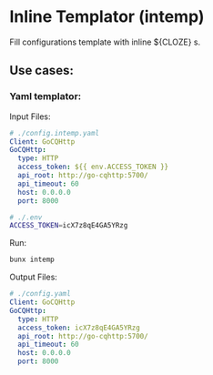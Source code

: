 # Inline Templator (intemp)

Fill configurations template with inline ${CLOZE} s.

## Use cases:

### Yaml templator:

Input Files:

```yaml
# ./config.intemp.yaml
Client: GoCQHttp
GoCQHttp:
  type: HTTP
  access_token: ${{ env.ACCESS_TOKEN }}
  api_root: http://go-cqhttp:5700/
  api_timeout: 60
  host: 0.0.0.0
  port: 8000
```

```sh
# ./.env
ACCESS_TOKEN=icX7z8qE4GA5YRzg
```

Run:

```bash 
bunx intemp
```

Output Files:

```yaml
# ./config.yaml
Client: GoCQHttp
GoCQHttp:
  type: HTTP
  access_token: icX7z8qE4GA5YRzg
  api_root: http://go-cqhttp:5700/
  api_timeout: 60
  host: 0.0.0.0
  port: 8000
```
